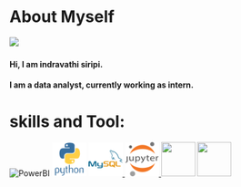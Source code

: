 # About Myself
[<img src="https://github.com/Indusirpi/Indu-siripi/assets/161391987/28dff93a-5a39-4cf8-9aad-d705e661a925">](https://www.linkedin.com/in/indravathi-s/)
#### Hi, I am indravathi siripi.
#### I am a data analyst, currently working as intern.


# skills and Tool:
<img src="https://github.com/microsoft/PowerBI-Icons/raw/main/PNG/Desktop.png" title="PowerBI" alt="PowerBI" width="60" height="60" style="max-width: 100%;">  <img src="https://github.com/devicons/devicon/raw/master/icons/python/python-original-wordmark.svg" title="Python" alt="Python" width="60" height="60" style="max-width: 100%;">  <img src="https://github.com/devicons/devicon/raw/master/icons/mysql/mysql-original-wordmark.svg" title="MySQL" alt="MySQL" width="60" height="60" style="max-width: 100%;"><a href="https://jupyter.org/" rel="nofollow"> <img src="https://github.com/devicons/devicon/raw/master/icons/jupyter/jupyter-original-wordmark.svg" title="Jupyter" alt="Jupyter" width="60" height="60" style="max-width: 100%;"> </a>    <img src = "https://upload.wikimedia.org/wikipedia/commons/3/34/Microsoft_Office_Excel_%282019%E2%80%93present%29.svg" width="60" height="60" style="max-width:100%;"> </a>
<img src="https://daniel.arneam.com/assets/img/blog/general/python-flask.png" width="60" height="60" style="max-width: 100%;">
